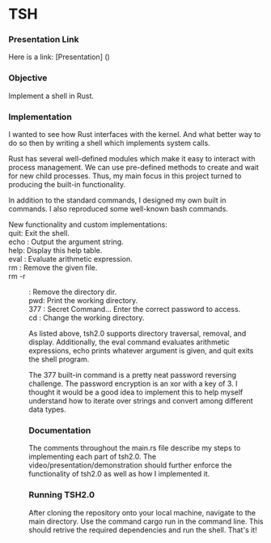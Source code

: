 # TSH
### Presentation Link
Here is a link: [Presentation] ()
### Objective
Implement a shell in Rust.
### Implementation
I wanted to see how Rust interfaces with the kernel. And what better way to do so then by writing a shell which implements system calls.

Rust has several well-defined modules which make it easy to interact with process management. We can use pre-defined methods to create and wait for new child processes. Thus, my main focus in this project turned to producing the built-in functionality. 

In addition to the standard commands, I designed my own built in commands. I also reproduced some well-known bash commands.

New functionality and custom implementations:  
quit: Exit the shell.  
echo <argument>: Output the argument string.  
help: Display this help table.   
eval <expression>: Evaluate arithmetic expression.  
rm <file>: Remove the given file.  
rm -r <dir>: Remove the directory dir.  
pwd: Print the working directory.  
377 <password>: Secret Command... Enter the correct password to access.   
cd <directory>: Change the working directory.  

As listed above, tsh2.0 supports directory traversal, removal, and display. Additionally, the eval command evaluates arithmetic expressions, echo prints whatever argument is given, and quit exits the shell program.

The 377 built-in command is a pretty neat password reversing challenge. The password encryption is an xor with a key of 3. I thought it would be a good idea to implement this to help myself understand how to iterate over strings and convert among different data types.

### Documentation
The comments throughout the main.rs file describe my steps to implementing each part of tsh2.0. The video/presentation/demonstration should further enforce the functionality of tsh2.0 as well as how I implemented it.

### Running TSH2.0
After cloning the repository onto your local machine, navigate to the main directory. Use the command cargo run in the command line. This should retrive the required dependencies and run the shell. That's it!
